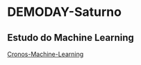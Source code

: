 # DEMODAY-Saturno

## Estudo do Machine Learning
[Cronos-Machine-Learning](https://github.com/Gustavo-Inacio/DEMODAY-Saturno/blob/main/Cronos%20Machine%20Learning.ipynb)
